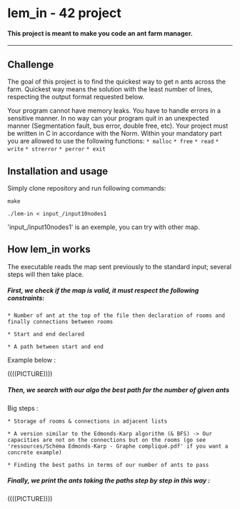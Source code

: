 # lem_in - 42 project

#### This project is meant to make you code an ant farm manager.

-------------

## Challenge

The goal of this project is to find the quickest way to get n ants across the farm. Quickest way means the solution with the least number of lines, respecting the output format requested below.

Your program cannot have memory leaks. You have to handle errors in a sensitive manner. In no way can your program quit in an unexpected manner (Segmentation fault, bus error, double free, etc). Your project must be written in C in accordance with the Norm. Within your mandatory part you are allowed to use the following functions:
`* malloc`
`* free`
`* read`
`* write`
`* strerror`
`* perror`
`* exit`


## Installation and usage

Simply clone repository and run following commands:

    make
    
    ./lem-in < input_/input10nodes1

'input_/input10nodes1' is an exemple, you can try with other map.


## How lem_in works

The executable reads the map sent previously to the standard input; several steps will then take place.

##### First, we check if the map is valid, it must respect the following constraints:

`* Number of ant at the top of the file then declaration of rooms and finally connections between rooms`

`* Start and end declared`

`* A path between start and end`

Example below :

((((PICTURE))))

##### Then, we search with our algo the best path for the number of given ants

Big steps :

`* Storage of rooms & connections in adjacent lists`

`* A version similar to the Edmonds-Karp algorithm (& BFS) -> Our capacities are not on the connections but on the rooms (go see 'ressources/Schéma Edmonds-Karp - Graphe compliqué.pdf' if you want a concrete example)`

`* Finding the best paths in terms of our number of ants to pass`

##### Finally, we print the ants taking the paths step by step in this way :

((((PICTURE))))
